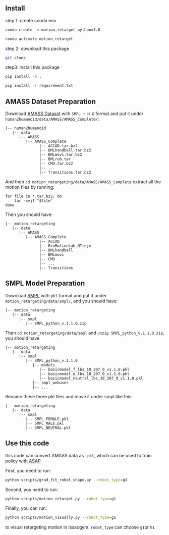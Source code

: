 ## Install 

step 1: create conda env
```sh
conda create -n motion_retarget python=3.8

conda activate motion_retarget
```

step 2: download this package 
```sh
git clone 
```

step3: install this package

```sh
pip install -e .

pip install -r requirement.txt
```

## AMASS Dataset Preparation
Download [AMASS Dataset](https://amass.is.tue.mpg.de/index.html) with `SMPL + H G` format and put it under `human2humanoid/data/AMASS/AMASS_Complete/`:
```
|-- human2humanoid
   |-- data
      |-- AMASS
         |-- AMASS_Complete 
               |-- ACCAD.tar.bz2
               |-- BMLhandball.tar.bz2
               |-- BMLmovi.tar.bz2
               |-- BMLrub.tar
               |-- CMU.tar.bz2
               |-- ...
               |-- Transitions.tar.bz2

```

And then `cd motion_retargeting/data/AMASS/AMASS_Complete` extract all the motion files by running:
```
for file in *.tar.bz2; do
    tar -xvjf "$file"
done
```

Then you should have:
```
|-- motion_retargeting
   |-- data
      |-- AMASS
         |-- AMASS_Complete 
               |-- ACCAD
               |-- BioMotionLab_NTroje
               |-- BMLhandball
               |-- BMLmovi
               |-- CMU
               |-- ...
               |-- Transitions

```

## SMPL Model Preparation

Download [SMPL](https://smpl.is.tue.mpg.de/download.php) with `pkl` format and put it under `motion_retargeting/data/smpl/`, and you should have:
```
|-- motion_retargeting
   |-- data
      |-- smpl
         |-- SMPL_python_v.1.1.0.zip
```

Then `cd motion_retargeting/data/smpl` and  `unzip SMPL_python_v.1.1.0.zip`, you should have 
```
|-- motion_retargeting
   |-- data
      |-- smpl
         |-- SMPL_python_v.1.1.0
            |-- models
               |-- basicmodel_f_lbs_10_207_0_v1.1.0.pkl
               |-- basicmodel_m_lbs_10_207_0_v1.1.0.pkl
               |-- basicmodel_neutral_lbs_10_207_0_v1.1.0.pkl
            |-- smpl_webuser
            |-- ...
```
Rename these three pkl files and move it under smpl like this:
```
|-- motion_retargeting
   |-- data
      |-- smpl
         |-- SMPL_FEMALE.pkl
         |-- SMPL_MALE.pkl
         |-- SMPL_NEUTRAL.pkl
```

## Use this code

this code can convert AMASS data as `.pkl`, which can be used to train policy with [ASAP](https://github.com/LeCAR-Lab/ASAP.git).

First, you need to run:
```sh
python scripts/grad_fit_robot_shape.py --robot_type=g1
```

Second, you nedd to run:
```sh
python scripts/motion_retarget.py --robot_type=g1
```
Finally, you can run:
```sh
python scripts/motion_visually.py --robot_type=g1
```
to visual retargeting motion in Issacgym. `robot_type` can choose `g1`or `h1`

